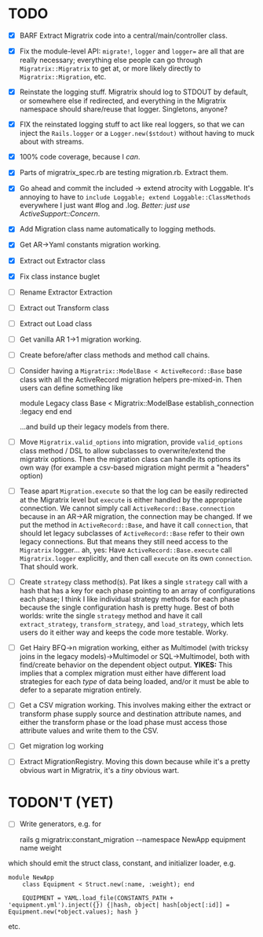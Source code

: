 # TODO #

* [x] BARF Extract Migratrix code into a central/main/controller
  class.

* [x] Fix the module-level API: `migrate!`, `logger` and `logger=` are
  all that are really necessary; everything else people can go through
  `Migratrix::Migratrix` to get at, or more likely directly to
  `Migratrix::Migration`, etc.
  
* [x] Reinstate the logging stuff. Migratrix should log to STDOUT by
  default, or somewhere else if redirected, and everything in the
  Migratrix namespace should share/reuse that logger. Singletons,
  anyone?
  
* [x] FIX the reinstated logging stuff to act like real loggers, so
  that we can inject the `Rails.logger` or a `Logger.new($stdout)`
  without having to muck about with streams.

* [x] 100% code coverage, because I *can*.

* [x] Parts of migratrix_spec.rb are testing migration.rb. Extract them.

* [x] Go ahead and commit the included -> extend atrocity with
  Loggable. It's annoying to have to `include Loggable; extend
  Loggable::ClassMethods` everywhere I just want #log and .log.
  _Better: just use ActiveSupport::Concern_.
  
* [x] Add Migration class name automatically to logging methods.

* [x] Get AR->Yaml constants migration working.

* [x] Extract out Extractor class

* [x] Fix class instance buglet

* [ ] Rename Extractor Extraction

* [ ] Extract out Transform class

* [ ] Extract out Load class

* [ ] Get vanilla AR 1->1 migration working.

* [ ] Create before/after class methods and method call chains.

* [ ] Consider having a `Migratrix::ModelBase < ActiveRecord::Base`
  base class with all the ActiveRecord migration helpers pre-mixed-in.
  Then users can define something like
  
    module Legacy
      class Base < Migratrix::ModelBase
        establish_connection :legacy
      end
    end
    
  ...and build up their legacy models from there.

* [ ] Move `Migratrix.valid_options` into migration, provide
  `valid_options` class method / DSL to allow subclasses to
  overwrite/extend the migratrix options. Then the migration class can
  handle its options its own way (for example a csv-based migration
  might permit a "headers" option)

* [ ] Tease apart `Migration.execute` so that the log can be easily
  redirected at the Migratrix level but `execute` is either handled by
  the appropriate connection. We cannot simply call
  `ActiveRecord::Base.connection` because in an AR->AR migration, the
  connection may be changed. If we put the method in
  `ActiveRecord::Base`, and have it call `connection`, that should let
  legacy subclasses of `ActiveRecord::Base` refer to their own legacy
  connections. But that means they still need access to the
  `Migratrix` logger... ah, yes: Have `ActiveRecord::Base.execute`
  call `Migratrix.logger` explicitly, and then call `execute` on its
  own `connection`. That should work.

* [ ] Create `strategy` class method(s). Pat likes a single `strategy`
  call with a hash that has a key for each phase pointing to an array
  of configurations each phase; I think I like individual strategy
  methods for each phase because the single configuration hash is
  pretty huge. Best of both worlds: write the single `strategy` method
  and have it call `extract_strategy`, `transform_strategy`, and
  `load_strategy`, which lets users do it either way and keeps the
  code more testable. Worky.

* [ ] Get Hairy BFQ->n migration working, either as Multimodel (with
  tricksy joins in the legacy models)->Multimodel or SQL->Multimodel,
  both with find/create behavior on the dependent object output.
  **YIKES:** This implies that a complex migration must either have
  different load strategies for each *type* of data being loaded,
  and/or it must be able to defer to a separate migration entirely.
  
* [ ] Get a CSV migration working. This involves making either the extract
  or transform phase supply source and destination attribute names,
  and either the transform phase or the load phase must access those
  attribute values and write them to the CSV.
  
* [ ] Get migration log working

* [ ] Extract MigrationRegistry. Moving this down because while it's a
  pretty obvious wart in Migratrix, it's a *tiny* obvious wart.


# TODON'T (YET) #

* [ ] Write generators, e.g. for

    rails g migratrix:constant_migration --namespace NewApp equipment name weight

which should emit the struct class, constant, and initializer loader, e.g.

    module NewApp
        class Equipment < Struct.new(:name, :weight); end
               
        EQUIPMENT = YAML.load_file(CONSTANTS_PATH + 'equipment.yml').inject({}) {|hash, object| hash[object[:id]] = Equipment.new(*object.values); hash }

etc.
